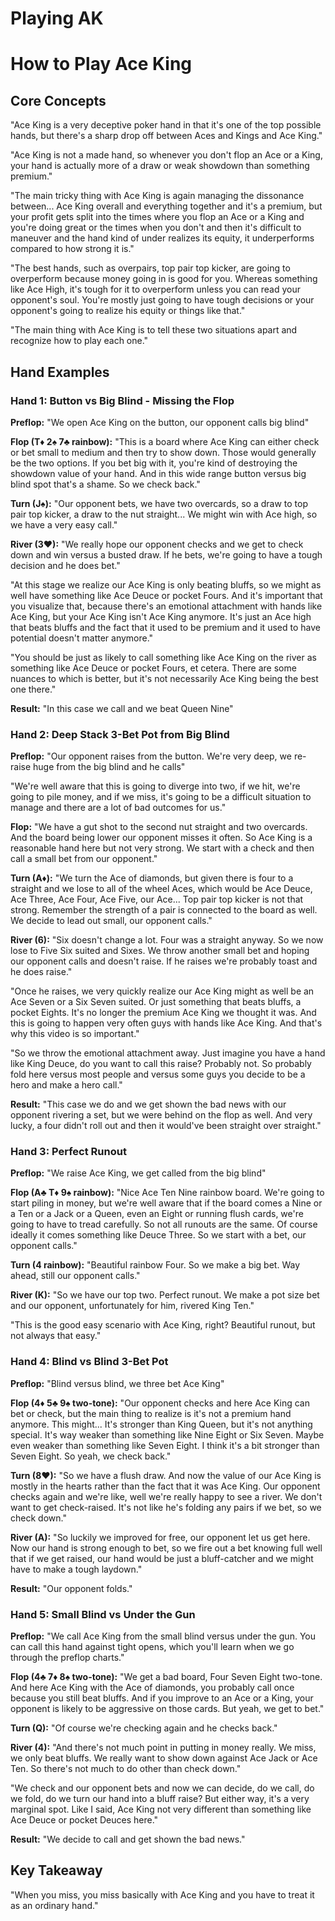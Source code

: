 # Playing AK


# How to Play Ace King

## Core Concepts

"Ace King is a very deceptive poker hand in that it's one of the top possible hands, but there's a sharp drop off between Aces and Kings and Ace King."

"Ace King is not a made hand, so whenever you don't flop an Ace or a King, your hand is actually more of a draw or weak showdown than something premium."

"The main tricky thing with Ace King is again managing the dissonance between... Ace King overall and everything together and it's a premium, but your profit gets split into the times where you flop an Ace or a King and you're doing great or the times when you don't and then it's difficult to maneuver and the hand kind of under realizes its equity, it underperforms compared to how strong it is."

"The best hands, such as overpairs, top pair top kicker, are going to overperform because money going in is good for you. Whereas something like Ace High, it's tough for it to overperform unless you can read your opponent's soul. You're mostly just going to have tough decisions or your opponent's going to realize his equity or things like that."

"The main thing with Ace King is to tell these two situations apart and recognize how to play each one."

## Hand Examples

### Hand 1: Button vs Big Blind - Missing the Flop

**Preflop:** "We open Ace King on the button, our opponent calls big blind"

**Flop (T♦ 2♠ 7♣ rainbow):** "This is a board where Ace King can either check or bet small to medium and then try to show down. Those would generally be the two options. If you bet big with it, you're kind of destroying the showdown value of your hand. And in this wide range button versus big blind spot that's a shame. So we check back."

**Turn (J♠):** "Our opponent bets, we have two overcards, so a draw to top pair top kicker, a draw to the nut straight... We might win with Ace high, so we have a very easy call."

**River (3♥):** "We really hope our opponent checks and we get to check down and win versus a busted draw. If he bets, we're going to have a tough decision and he does bet."

"At this stage we realize our Ace King is only beating bluffs, so we might as well have something like Ace Deuce or pocket Fours. And it's important that you visualize that, because there's an emotional attachment with hands like Ace King, but your Ace King isn't Ace King anymore. It's just an Ace high that beats bluffs and the fact that it used to be premium and it used to have potential doesn't matter anymore."

"You should be just as likely to call something like Ace King on the river as something like Ace Deuce or pocket Fours, et cetera. There are some nuances to which is better, but it's not necessarily Ace King being the best one there."

**Result:** "In this case we call and we beat Queen Nine"

### Hand 2: Deep Stack 3-Bet Pot from Big Blind

**Preflop:** "Our opponent raises from the button. We're very deep, we re-raise huge from the big blind and he calls"

"We're well aware that this is going to diverge into two, if we hit, we're going to pile money, and if we miss, it's going to be a difficult situation to manage and there are a lot of bad outcomes for us."

**Flop:** "We have a gut shot to the second nut straight and two overcards. And the board being lower our opponent misses it often. So Ace King is a reasonable hand here but not very strong. We start with a check and then call a small bet from our opponent."

**Turn (A♦):** "We turn the Ace of diamonds, but given there is four to a straight and we lose to all of the wheel Aces, which would be Ace Deuce, Ace Three, Ace Four, Ace Five, our Ace... Top pair top kicker is not that strong. Remember the strength of a pair is connected to the board as well. We decide to lead out small, our opponent calls."

**River (6):** "Six doesn't change a lot. Four was a straight anyway. So we now lose to Five Six suited and Sixes. We throw another small bet and hoping our opponent calls and doesn't raise. If he raises we're probably toast and he does raise."

"Once he raises, we very quickly realize our Ace King might as well be an Ace Seven or a Six Seven suited. Or just something that beats bluffs, a pocket Eights. It's no longer the premium Ace King we thought it was. And this is going to happen very often guys with hands like Ace King. And that's why this video is so important."

"So we throw the emotional attachment away. Just imagine you have a hand like King Deuce, do you want to call this raise? Probably not. So probably fold here versus most people and versus some guys you decide to be a hero and make a hero call."

**Result:** "This case we do and we get shown the bad news with our opponent rivering a set, but we were behind on the flop as well. And very lucky, a four didn't roll out and then it would've been straight over straight."

### Hand 3: Perfect Runout

**Preflop:** "We raise Ace King, we get called from the big blind"

**Flop (A♣ T♦ 9♠ rainbow):** "Nice Ace Ten Nine rainbow board. We're going to start piling in money, but we're well aware that if the board comes a Nine or a Ten or a Jack or a Queen, even an Eight or running flush cards, we're going to have to tread carefully. So not all runouts are the same. Of course ideally it comes something like Deuce Three. So we start with a bet, our opponent calls."

**Turn (4 rainbow):** "Beautiful rainbow Four. So we make a big bet. Way ahead, still our opponent calls."

**River (K):** "So we have our top two. Perfect runout. We make a pot size bet and our opponent, unfortunately for him, rivered King Ten."

"This is the good easy scenario with Ace King, right? Beautiful runout, but not always that easy."

### Hand 4: Blind vs Blind 3-Bet Pot

**Preflop:** "Blind versus blind, we three bet Ace King"

**Flop (4♦ 5♣ 9♠ two-tone):** "Our opponent checks and here Ace King can bet or check, but the main thing to realize is it's not a premium hand anymore. This might... It's stronger than King Queen, but it's not anything special. It's way weaker than something like Nine Eight or Six Seven. Maybe even weaker than something like Seven Eight. I think it's a bit stronger than Seven Eight. So yeah, we check back."

**Turn (8♥):** "So we have a flush draw. And now the value of our Ace King is mostly in the hearts rather than the fact that it was Ace King. Our opponent checks again and we're like, well we're really happy to see a river. We don't want to get check-raised. It's not like he's folding any pairs if we bet, so we check down."

**River (A):** "So luckily we improved for free, our opponent let us get here. Now our hand is strong enough to bet, so we fire out a bet knowing full well that if we get raised, our hand would be just a bluff-catcher and we might have to make a tough laydown."

**Result:** "Our opponent folds."

### Hand 5: Small Blind vs Under the Gun

**Preflop:** "We call Ace King from the small blind versus under the gun. You can call this hand against tight opens, which you'll learn when we go through the preflop charts."

**Flop (4♣ 7♦ 8♠ two-tone):** "We get a bad board, Four Seven Eight two-tone. And here Ace King with the Ace of diamonds, you probably call once because you still beat bluffs. And if you improve to an Ace or a King, your opponent is likely to be aggressive on those cards. But yeah, we get to bet."

**Turn (Q):** "Of course we're checking again and he checks back."

**River (4):** "And there's not much point in putting in money really. We miss, we only beat bluffs. We really want to show down against Ace Jack or Ace Ten. So there's not much to do other than check down."

"We check and our opponent bets and now we can decide, do we call, do we fold, do we turn our hand into a bluff raise? But either way, it's a very marginal spot. Like I said, Ace King not very different than something like Ace Deuce or pocket Deuces here."

**Result:** "We decide to call and get shown the bad news."

## Key Takeaway

"When you miss, you miss basically with Ace King and you have to treat it as an ordinary hand."